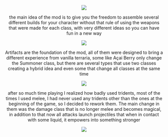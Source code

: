 <p align="center" ><img  src="https://i.imgur.com/L39BVGx.png"/></p>

<p align="center" >the main idea of the mod is to give you the freedom to assemble several different builds for your character without that rule of using the weapons that were made for each class, with very different ideas so you can have fun in a new way
</p>

<p align="center" ><img  src="https://i.imgur.com/WOv6nK6.png"/></p>

<p align="center" >Artifacts are the foundation of the mod, all of them were designed to bring a different experience from vanilla terraria, some like Açai Berry only change the Summoner class, but there are several types that use two classes creating a hybrid idea and even some that change all classes at the same time</p>

<p align="center" ><img  src="https://i.imgur.com/P0VD6u7.png"/></p>
<p style="text-align: center;" >after so much time playing I realized how badly used tridents, most of the times I used melee, I had never used any tridents other than the ones at the beginning of the game, so I decided to rework them. The main change in them was the damage class that is no longer melee and becomes magical, in addition to that now all attacks launch projectiles that when in contact with some liquid, it empowers into something stronger
</p>

<p align="center" ><img  src="https://i.imgur.com/p3NwyzV.png"/></p>
<p align="center" ></p>

